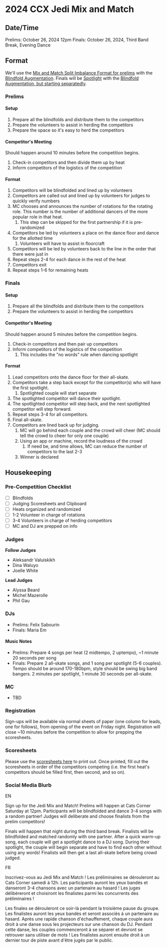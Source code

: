 # 2024 CCX Jedi Mix and Match

## Date/Time

Prelims: October 26, 2024 12pm
Finals: October 26, 2024, Third Band Break, Evening Dance

## Format

We'll use the [Mix and Match Split Imbalance Format for prelims](/Formats/prelims/mix&match.md#split-imbalance) with the [Blindfold Augmentation](/Augmentations/blindfold.md).
Finals will be [Spotlight](/Formats/finals/spotlight.md) with the [Blindfold Augmentation, but starting separatedly](/Augmentations//blindfold.md#separate-starting-positions).

### Prelims

#### Setup

1. Prepare all the blindfolds and distribute them to the competitors
2. Prepare the volunteers to assist in herding the competitors
3. Prepare the space so it's easy to herd the competitors

#### Competitor's Meeting

Should happen around 10 minutes before the competition begins.

1. Check-in competitors and then divide them up by heat
2. Inform competitors of the logistics of the competition

#### Format
1. Competitors will be blindfolded and lined up by volunteers
2. Competitors are called out and lined up by volunteers for judges to quickly verify numbers
3. MC chooses and announces the number of rotations for the rotating role. This number is the number of additional dancers of the more popular role in that heat.
    1. This step can be skipped for the first partnership if it is pre-randomized
4. Competitors be led by volunteers a place on the dance floor and dance for the allotted time
   1. Volunteers will have to assist in floorcraft
5. Competitors will be led by volunteers back to the line in the order that there were just in
6. Repeat steps 2-4 for each dance in the rest of the heat
7. Competitors exit 
8. Repeat steps 1-6 for remaining heats

### Finals

#### Setup
1. Prepare all the blindfolds and distribute them to the competitors
2. Prepare the volunteers to assist in herding the competitors

#### Competitor's Meeting

Should happen around 5 minutes before the competition begins.

1. Check-in competitors and then pair up competitors
2. Inform competitors of the logistics of the competition
   1. This includes the "no words" rule when dancing spotlight

#### Format
1. Lead competitors onto the dance floor for their all-skate.
2. Competitors take a step back except for the competitor(s) who will have the first spotlight.
   1. Spotlighted couple will start separate
3. The spotlighted competitor will dance their spotlight.
4. The spotlighted competitor will step back, and the next spotlighted competitor will step forward.
5. Repeat steps 3-4 for all competitors.
6. Final all-skate.
7. Competitors are lined back up for judging.
   1. MC will go behind each couple and the crowd will cheer (MC should tell the crowd to cheer for only one couple)
   2. Using an app or machine, record the loudness of the crowd
      1. If need be, and time allows, MC can reduce the number of competitors to the last 2-3
   3. Winner is declared

## Housekeeping

### Pre-Competition Checklist
- [ ] Blindfolds
- [ ] Judging Scoresheets and Clipboard
- [ ] Heats organized and randomized
- [ ] 1-2 Volunteer in charge of rotations
- [ ] 3-4 Volunteers in charge of herding competitors
- [ ] MC and DJ are prepped on info

### Judges

**Follow Judges**
- Aleksandr Valuiskikh
- Dina Waluyo
- Joelle White

**Lead Judges**
- Alyssa Beard
- Michel Mazerolle
- Phil Gau

### DJs
- Prelims: Felix Sabourin
- Finals: Maria Em

#### Music Notes
- Prelims: Prepare 4 songs per heat (2 midtempo, 2 uptempo), ~1 minute 20 seconds per song
- Finals: Prepare 2 all-skate songs, and 1 song per spotlight (5-6 couples). Tempo should be around 170-180bpm, style should be swing big band bangers. 2 minutes per spotlight, 1 minute 30 seconds per all-skate.

### MC
- TBD

### Registration

Sign-ups will be available via normal sheets of paper (one column for leads, one for follows), from opening of the event on Friday night. Registration will close ~10 minutes before the competition to allow for prepping the scoresheets.

### Scoresheets

Please use the [scoresheets here](/Scoring/relative_placement/basic_scoresheet.pdf) to print out. Once printed, fill out the scoresheets in order of the competitors competing (i.e. the first heat's competitors should be filled first, then second, and so on).

### Social Media Blurb

EN

Sign up for the Jedi Mix and Match! Prelims will happen at Cats Corner Saturday at 12pm. Participants will be blindfolded and dance 3-4 songs with a random partner! Judges will deliberate and choose finalists from the prelim competitors! 

Finals will happen that night during the third band break. Finalists will be blindfolded and matched randomly with one partner. After a quick warm-up song, each couple will get a spotlight dance to a DJ song. During their spotlight, the couple will begin separate and have to find each other without using any words! Finalists will then get a last all-skate before being crowd judged.

FR

Inscrivez-vous au Jedi Mix and Match ! Les préliminaires se dérouleront au Cats Corner samedi à 12h. Les participants auront les yeux bandés et danseront 3-4 chansons avec un partenaire au hasard ! Les juges délibéreront et choisiront les finalistes parmi les concurrents des préliminaires ! 

Les finales se dérouleront ce soir-là pendant la troisième pause du groupe. Les finalistes auront les yeux bandés et seront associés à un partenaire au hasard. Après une rapide chanson d'échauffement, chaque couple aura droit à une danse sous les projecteurs sur une chanson du DJ. Pendant cette danse, les couples commenceront à se séparer et devront se retrouver sans utiliser de mots ! Les finalistes auront ensuite droit à un dernier tour de piste avant d'être jugés par le public.
